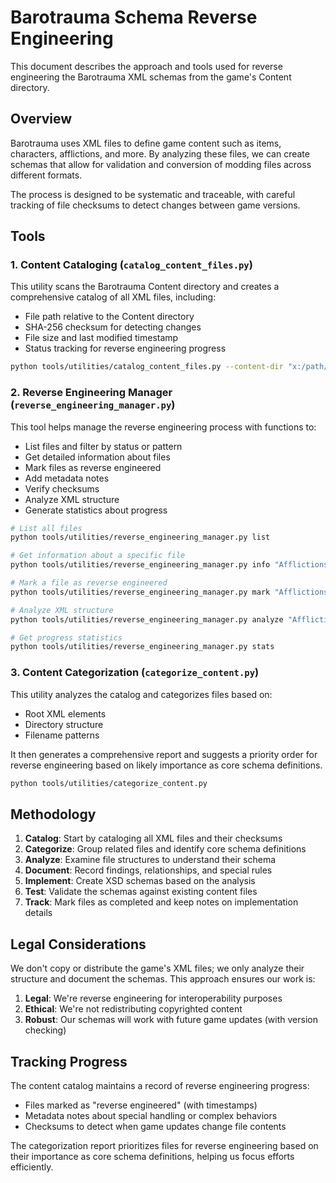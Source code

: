 # Barotrauma Schema Reverse Engineering

This document describes the approach and tools used for reverse engineering the Barotrauma XML schemas from the game's Content directory.

## Overview

Barotrauma uses XML files to define game content such as items, characters, afflictions, and more. By analyzing these files, we can create schemas that allow for validation and conversion of modding files across different formats.

The process is designed to be systematic and traceable, with careful tracking of file checksums to detect changes between game versions.

## Tools

### 1. Content Cataloging (`catalog_content_files.py`)

This utility scans the Barotrauma Content directory and creates a comprehensive catalog of all XML files, including:

- File path relative to the Content directory
- SHA-256 checksum for detecting changes
- File size and last modified timestamp
- Status tracking for reverse engineering progress

```bash
python tools/utilities/catalog_content_files.py --content-dir "x:/path/to/Barotrauma/Content" --output "docs/content_catalog.json"
```

### 2. Reverse Engineering Manager (`reverse_engineering_manager.py`)

This tool helps manage the reverse engineering process with functions to:

- List files and filter by status or pattern
- Get detailed information about files
- Mark files as reverse engineered
- Add metadata notes
- Verify checksums
- Analyze XML structure
- Generate statistics about progress

```bash
# List all files
python tools/utilities/reverse_engineering_manager.py list

# Get information about a specific file
python tools/utilities/reverse_engineering_manager.py info "Afflictions.xml"

# Mark a file as reverse engineered
python tools/utilities/reverse_engineering_manager.py mark "Afflictions.xml" --notes "Completed schema for afflictions" --schema "schemas/xml/Afflictions.xsd"

# Analyze XML structure
python tools/utilities/reverse_engineering_manager.py analyze "Afflictions.xml"

# Get progress statistics
python tools/utilities/reverse_engineering_manager.py stats
```

### 3. Content Categorization (`categorize_content.py`)

This utility analyzes the catalog and categorizes files based on:

- Root XML elements
- Directory structure
- Filename patterns

It then generates a comprehensive report and suggests a priority order for reverse engineering based on likely importance as core schema definitions.

```bash
python tools/utilities/categorize_content.py
```

## Methodology

1. **Catalog**: Start by cataloging all XML files and their checksums
2. **Categorize**: Group related files and identify core schema definitions
3. **Analyze**: Examine file structures to understand their schema
4. **Document**: Record findings, relationships, and special rules
5. **Implement**: Create XSD schemas based on the analysis
6. **Test**: Validate the schemas against existing content files
7. **Track**: Mark files as completed and keep notes on implementation details

## Legal Considerations

We don't copy or distribute the game's XML files; we only analyze their structure and document the schemas. This approach ensures our work is:

1. **Legal**: We're reverse engineering for interoperability purposes
2. **Ethical**: We're not redistributing copyrighted content
3. **Robust**: Our schemas will work with future game updates (with version checking)

## Tracking Progress

The content catalog maintains a record of reverse engineering progress:

- Files marked as "reverse engineered" (with timestamps)
- Metadata notes about special handling or complex behaviors
- Checksums to detect when game updates change file contents

The categorization report prioritizes files for reverse engineering based on their importance as core schema definitions, helping us focus efforts efficiently.
